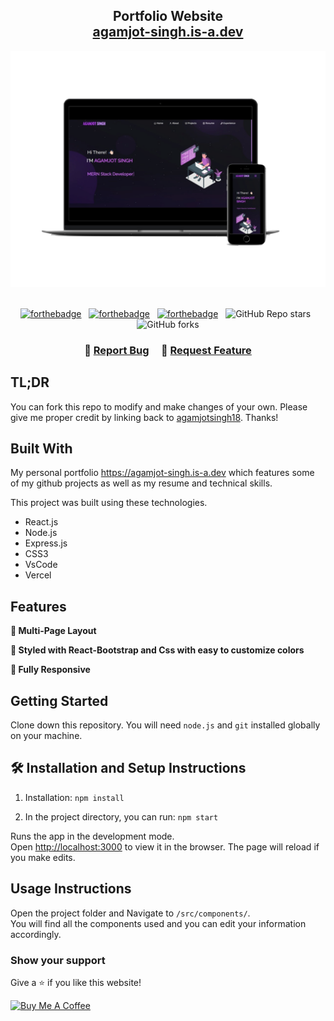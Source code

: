 <h2 align="center">
  Portfolio Website <br/>
  <a href="https://agamjotsingh18/agamjotsingh18.github.io/" target="_blank">agamjot-singh.is-a.dev</a>
</h2>
<div align="center">
  <img alt="Demo" src="./Images/readme-img1.png" />
</div>

<br/>

<center>

[![forthebadge](https://forthebadge.com/images/badges/built-with-love.svg)](https://forthebadge.com) &nbsp;
[![forthebadge](https://forthebadge.com/images/badges/made-with-javascript.svg)](https://forthebadge.com) &nbsp;
[![forthebadge](https://forthebadge.com/images/badges/open-source.svg)](https://forthebadge.com) &nbsp;
![GitHub Repo stars](https://img.shields.io/github/stars/agamjotsingh18/agamjotsingh18.github.io?color=red&logo=github&style=for-the-badge) &nbsp;
![GitHub forks](https://img.shields.io/github/forks/agamjotsingh18/agamjotsingh18.github.io?color=red&logo=github&style=for-the-badge)

</center>

<h3 align="center">
    🔹
    <a href="https://github.com/agamjotsingh18/agamjotsingh18.github.io/issues">Report Bug</a> &nbsp; &nbsp;
    🔹
    <a href="https://github.com/agamjotsingh18/agamjotsingh18.github.io/issues">Request Feature</a>
</h3>

## TL;DR

You can fork this repo to modify and make changes of your own. Please give me proper credit by linking back to [agamjotsingh18](https://github.com/agamjotsingh18/agamjotsingh18.github.io). Thanks!

## Built With

My personal portfolio <a href="https://agamjotsingh18.github.io/" target="_blank">https://agamjot-singh.is-a.dev</a> which features some of my github projects as well as my resume and technical skills.<br/>

This project was built using these technologies.

- React.js
- Node.js
- Express.js
- CSS3
- VsCode
- Vercel

## Features

**📖 Multi-Page Layout**

**🎨 Styled with React-Bootstrap and Css with easy to customize colors**

**📱 Fully Responsive**

## Getting Started

Clone down this repository. You will need `node.js` and `git` installed globally on your machine.

## 🛠 Installation and Setup Instructions

1. Installation: `npm install`

2. In the project directory, you can run: `npm start`

Runs the app in the development mode.\
Open [http://localhost:3000](http://localhost:3000) to view it in the browser.
The page will reload if you make edits.

## Usage Instructions

Open the project folder and Navigate to `/src/components/`. <br/>
You will find all the components used and you can edit your information accordingly.

### Show your support

Give a ⭐ if you like this website!

<a href="https://www.buymeacoffee.com/AgamjotSingh" target="_blank"><img src="https://cdn.buymeacoffee.com/buttons/v2/default-violet.png" alt="Buy Me A Coffee" height= "60px" width= "217px" ></a>
